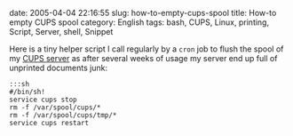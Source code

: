 date: 2005-04-04 22:16:55
slug: how-to-empty-cups-spool
title: How-to empty CUPS spool
category: English
tags: bash, CUPS, Linux, printing, Script, Server, shell, Snippet

Here is a tiny helper script I call regularly by a `cron` job to flush the spool of my [CUPS server](http://en.wikipedia.org/wiki/Common_Unix_Printing_System) as after several weeks of usage my server end up full of unprinted documents junk:

    :::sh
    #/bin/sh!
    service cups stop
    rm -f /var/spool/cups/*
    rm -f /var/spool/cups/tmp/*
    service cups restart


